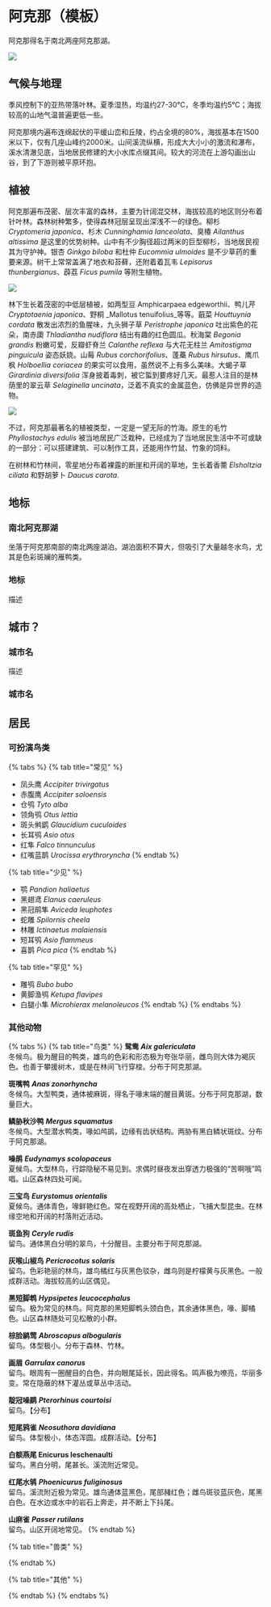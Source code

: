 # 阿克那（模板）

阿克那得名于南北两座阿克那湖。

![](../../.gitbook/assets/img_20180708_101357.jpg)

## 气候与地理

季风控制下的亚热带落叶林。夏季湿热，均温约27-30℃，冬季均温约5℃；海拔较高的山地气温普遍更低一些。

阿克那境内遍布连绵起伏的平缓山峦和丘陵，约占全境的80%，海拔基本在1500米以下，仅有几座山峰约2000米。山间溪流纵横，形成大大小小的激流和瀑布，溪水清澈见底，当地居民修建的大小水库点缀其间。较大的河流在上游勾画出山谷，到了下游则被平原环抱。

## 植被

阿克那遍布茂密、层次丰富的森林，主要为针阔混交林，海拔较高的地区则分布着针叶林。森林树种繁多，使得森林冠层呈现出深浅不一的绿色。柳杉 _Cryptomeria japonica_、杉木 _Cunninghamia lanceolata_、臭椿 _Ailanthus altissima_ 是这里的优势树种。山中有不少胸径超过两米的巨型柳杉，当地居民视其为守护神。银杏 _Ginkgo biloba_ 和杜仲 _Eucommia ulmoides_ 是不少草药的重要来源。树干上常常盖满了地衣和苔藓，还附着着瓦韦 _Lepisorus thunbergianus_、薜荔 _Ficus pumila_ 等附生植物。

![](../../.gitbook/assets/liu-shan.jpg)

林下生长着茂密的中低层植被，如两型豆 Amphicarpaea edgeworthii、鸭儿芹 _Cryptotaenia japonica_、野桐 _Mallotus tenuifolius_等等。蕺菜 _Houttuynia cordata_ 散发出浓烈的鱼腥味，九头狮子草 _Peristrophe japonica_ 吐出紫色的花朵，南赤瓟 _Thladiantha nudiflora_ 结出有趣的红色圆瓜。秋海棠 _Begonia grandis_ 粉嫩可爱，反瓣虾脊兰 _Calanthe reflexa_ 与大花无柱兰 _Amitostigma pinguicula_ 姿态妖娆。山莓 _Rubus corchorifolius_、蓬蘽 _Rubus hirsutus_、鹰爪枫 _Holboellia coriacea_ 的果实可以食用，虽然说不上有多么美味。大蝎子草 _Girardinia diversifolia_ 浑身披着毒刺，被它蜇到要疼好几天。最惹人注目的是林荫里的翠云草 _Selaginella uncinata_，泛着不真实的金属蓝色，仿佛是异世界的造物。

![](../../.gitbook/assets/selaginella_uncinata_photo_by_gordon_k_a_dickson_cc-by-nc-sa-2.0.jpg)

不过，阿克那最著名的植被类型，一定是一望无际的竹海。原生的毛竹 _Phyllostachys edulis_ 被当地居民广泛栽种，已经成为了当地居民生活中不可或缺的一部分：可以搭建建筑、可以制作工具，还能用作竹鼠、竹象的饲料。

在树林和竹林间，零星地分布着裸露的断崖和开阔的草地，生长着香薷 _Elsholtzia ciliata_ 和野胡萝卜 _Daucus carota_.

## 地标

### 南北阿克那湖

坐落于阿克那南部的南北两座湖泊。湖泊面积不算大，但吸引了大量越冬水鸟，尤其是色彩斑斓的雁鸭类。

### 地标

描述

## 城市？

### 城市名

描述

### 城市名

## 居民

### 可扮演鸟类

{% tabs %}
{% tab title="常见" %}
* 凤头鹰 _Accipiter trivirgatus_
* 赤腹鹰 _Accipiter soloensis_
* 仓鸮 _Tyto alba_
* 领角鸮 _Otus lettia_
* 斑头鸺鹠 _Glaucidium cuculoides_
* 长耳鸮 _Asio otus_
* 红隼 _Falco tinnunculus_
* 红嘴蓝鹊 _Urocissa erythroryncha_
{% endtab %}

{% tab title="少见" %}
* 鹗 _Pandion haliaetus_
* 黑翅鸢 _Elanus caeruleus_
* 黑冠鹃隼 _Aviceda leuphotes_
* 蛇雕 _Spilornis cheela_
* 林雕 _Ictinaetus malaiensis_
* 短耳鸮 _Asio flammeus_
* 喜鹊 _Pica pica_
{% endtab %}

{% tab title="罕见" %}
* 雕鸮 _Bubo bubo_
* 黄脚渔鸮 _Ketupa flavipes_
* 白腿小隼 _Microhierax melanoleucos_
{% endtab %}
{% endtabs %}

### 其他动物

{% tabs %}
{% tab title="鸟类" %}
**鸳鸯** _**Aix galericulata**_  
冬候鸟。极为醒目的鸭类，雄鸟的色彩和形态极为夸张华丽，雌鸟则大体为褐灰色。也善于攀援树木，或是在林间飞行穿梭。分布于阿克那湖。

**斑嘴鸭** _**Anas zonorhyncha**_  
冬候鸟。大型鸭类，通体被麻斑，得名于喙末端的醒目黄斑。分布于阿克那湖，数量巨大。

**鳞胁秋沙鸭** _**Mergus squamatus**_  
冬候鸟。大型潜水鸭类，喙如鸬鹚，边缘有齿状结构。两胁有黑白鳞状斑纹。分布于阿克那湖。

**噪鹃** _**Eudynamys scolopaceus**_  
夏候鸟。大型林鸟，行踪隐秘不易见到。求偶时昼夜发出穿透力极强的“苦啊哦”鸣唱。山区森林四处可闻。

**三宝鸟** _**Eurystomus orientalis**_  
夏候鸟。通体青色，喙鲜艳红色。常在视野开阔的高处栖止，飞捕大型昆虫。在林缘空地和开阔的村落附近活动。

**斑鱼狗** _**Ceryle rudis**_  
留鸟。通体黑白分明的翠鸟，十分醒目。主要分布于阿克那湖。

**灰喉山椒鸟** _**Pericrocotus solaris**_  
留鸟。色彩艳丽的林鸟，雄鸟橘红与灰黑色驳杂，雌鸟则是柠檬黄与灰黑色。一般成群活动。海拔较高的山区偶见。

**黑短脚鹎** _**Hypsipetes leucocephalus**_  
留鸟。极为常见的林鸟。阿克那的黑短脚鹎头颈白色，其余通体黑色，喙、脚橘色。山区森林随处可见松散的小群。

**棕脸鹟莺** _**Abroscopus albogularis**_  
留鸟。体型极小。分布于森林、竹林。

**画眉** _**Garrulax canorus**_  
留鸟。眼周有一圈醒目的白色，并向眼尾延长，因此得名。鸣声极为嘹亮，华丽多变。常在隐蔽的林下灌丛或草丛中活动。

**靛冠噪鹛** _**Pterorhinus courtoisi**_  
留鸟。【分布】

**短尾鸦雀** _**Neosuthora davidiana**_  
留鸟。体型极小，体态浑圆。成群活动。【分布】

**白额燕尾 Enicurus leschenaulti**  
留鸟。黑白分明，尾甚长。溪流附近常见。

**红尾水鸲** _**Phoenicurus fuliginosus**_  
留鸟。溪流附近极为常见。雄鸟通体蓝黑色，尾部赭红色；雌鸟斑驳蓝灰色，尾黑白色。在水边或水中的岩石上奔走，并不断上下抖尾。

**山麻雀** _**Passer rutilans**_  
留鸟。山区开阔地常见。
{% endtab %}

{% tab title="兽类" %}

{% endtab %}

{% tab title="其他" %}

{% endtab %}
{% endtabs %}

